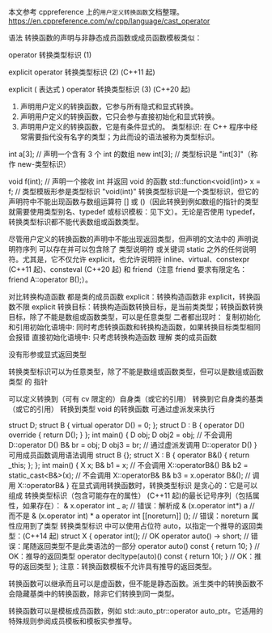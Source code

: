 本文参考 cppreference 上的`用户定义转换函数`文档整理。
https://en.cppreference.com/w/cpp/language/cast_operator

语法
转换函数的声明与非静态成员函数或成员函数模板类似：

operator 转换类型标识 (1)

explicit operator 转换类型标识 (2) (C++11 起)

explicit ( 表达式 ) operator 转换类型标识 (3) (C++20 起)

1. 声明用户定义的转换函数，它参与所有隐式和显式转换。
2. 声明用户定义的转换函数，它只会参与直接初始化和显式转换。
3. 声明用户定义的转换函数，它是有条件显式的。
   类型标识: 在 C++ 程序中经常需要指代没有名字的类型；为此而设的语法被称为类型标识。

int a[3]; // 声明一个含有 3 个 int 的数组
new int[3]; // 类型标识是 "int[3]"（称作 new-类型标识）

void f(int); // 声明一个接收 int 并返回 void 的函数
std::function<void(int)> x = f; // 类型模板形参是类型标识 "void(int)"
转换类型标识是一个类型标识，但它的声明符中不能出现函数与数组运算符 [] 或 ()（因此转换到例如数组的指针的类型就需要使用类型别名、typedef 或标识模板：见下文）。无论是否使用 typedef，转换类型标识都不能代表数组或函数类型。

尽管用户定义的转换函数的声明中不能出现返回类型，但声明的文法中的 声明说明符序列 可以存在并可以包含除了 类型说明符 或关键词 static 之外的任何说明符。尤其是，它不仅允许 explicit，也允许说明符 inline、virtual、constexpr (C++11 起)、consteval (C++20 起) 和 friend（注意 friend 要求有限定名：friend A::operator B();）。

对比转换构造函数
都是类的成员函数
explicit：转换构造函数非 explicit，转换函数不限 explicit
转换目标：转换构造函数转换目标，是当前类类型；转换函数转换目标，除了不能是数组或函数类型，可以是任意类型
二者都出现时：
复制初始化和引用初始化语境中: 同时考虑转换函数和转换构造函数，如果转换目标类型相同会报错
直接初始化语境中: 只考虑转换构造函数
理解
类的成员函数

没有形参或显式返回类型

转换类型标识可以为任意类型，除了不能是数组或函数类型，但可以是数组或函数类型 的 指针

可以定义转换到（可有 cv 限定的）自身类（或它的引用）
转换到它自身类的基类（或它的引用）
转换到类型 void 的转换函数
可通过虚派发来执行

struct D;
struct B {
virtual operator D() = 0;
};
struct D : B {
operator D() override { return D(); }
};
int main() {
D obj;
D obj2 = obj; // 不会调用 D::operator D()
B& br = obj;
D obj3 = br; // 通过虚派发调用 D::operator D()
}
可用成员函数调用语法调用
struct B {};
struct X : B {
operator B&() { return _this; };
};
int main() {
X x;
B& b1 = x; // 不会调用 X::operatorB&()
B& b2 = static_cast<B&>(x); // 不会调用 X::operatorB&
B& b3 = x.operator B&(); // 调用 X::operatorB&
}
在显式调用转换函数时，转换类型标识 是贪心的：它是可以组成 转换类型标识（包含可能存在的属性） (C++11 起)的最长记号序列（包括属性，如果存在）：
& x.operator int _ a; // 错误：解析成 & (x.operator int*) a
// 而不是 & (x.operator int) * a
operator int [[noreturn]] (); // 错误：noreturn 属性应用到了类型
转换类型标识 中可以使用占位符 auto，以指定一个推导的返回类型：(C++14 起)
struct X {
operator int(); // OK
operator auto() -> short; // 错误：尾随返回类型不是此类语法的一部分
operator auto() const { return 10; } // OK：推导的返回类型
operator decltype(auto)() const { return 10l; } // OK：推导的返回类型
};
注意：转换函数模板不允许具有推导的返回类型。

转换函数可以继承而且可以是虚函数，但不能是静态函数。派生类中的转换函数不会隐藏基类中的转换函数，除非它们转换到同一类型。

转换函数可以是模板成员函数，例如 std::auto_ptr::operator auto_ptr。它适用的特殊规则参阅成员模板和模板实参推导。
